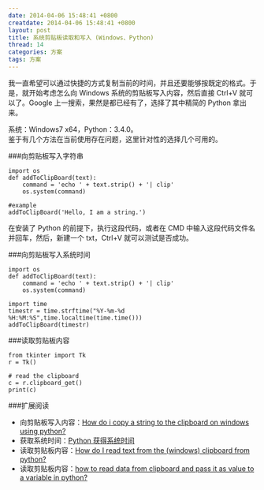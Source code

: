 ```yaml
---
date: 2014-04-06 15:48:41 +0800
creatdate: 2014-04-06 15:48:41 +0800
layout: post
title: 系统剪贴板读取和写入 (Windows、Python)
thread: 14
categories: 方案
tags: 方案
---
```


我一直希望可以通过快捷的方式复制当前的时间，并且还要能够按既定的格式。于是，就开始考虑怎么向 Windows 系统的剪贴板写入内容，然后直接 Ctrl+V 就可以了。Google 上一搜索，果然是都已经有了，选择了其中精简的 Python 拿出来。

系统：Windows7 x64，Python：3.4.0。  
鉴于有几个方法在当前使用存在问题，这里针对性的选择几个可用的。

###向剪贴板写入字符串

	import os
	def addToClipBoard(text):
    	command = 'echo ' + text.strip() + '| clip'
    	os.system(command)

	#example
	addToClipBoard('Hello, I am a string.')

在安装了 Python 的前提下，执行这段代码，或者在 CMD 中输入这段代码文件名并回车，然后，新建一个 txt，Ctrl+V 就可以测试是否成功。

###向剪贴板写入系统时间

	import os
	def addToClipBoard(text):
    	command = 'echo ' + text.strip() + '| clip'
    	os.system(command)

	import time
	timestr = time.strftime("%Y-%m-%d %H:%M:%S",time.localtime(time.time()))
	addToClipBoard(timestr)

###读取剪贴板内容

	from tkinter import Tk
	r = Tk()

	# read the clipboard
	c = r.clipboard_get()
	print(c)

###扩展阅读

+ 向剪贴板写入内容：[How do i copy a string to the clipboard on windows using python?](http://stackoverflow.com/questions/579687/how-do-i-copy-a-string-to-the-clipboard-on-windows-using-python)  
+ 获取系统时间：[Python 获得系统时间](http://blog.csdn.net/menglei8625/article/details/7575809)
+ 读取剪贴板内容：[How do I read text from the (windows) clipboard from python?](http://stackoverflow.com/questions/101128/how-do-i-read-text-from-the-windows-clipboard-from-python)
+ 读取剪贴板内容：[how to read data from clipboard and pass it as value to a variable in python?](http://stackoverflow.com/questions/16188160/how-to-read-data-from-clipboard-and-pass-it-as-value-to-a-variable-in-python)
